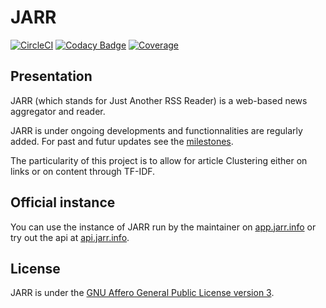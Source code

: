 # JARR

[![CircleCI](https://circleci.com/gh/jaesivsm/JARR.svg?style=shield)](https://circleci.com/gh/jaesivsm/JARR)
[![Codacy Badge](https://api.codacy.com/project/badge/Grade/8b81ef446c4849939796c4965f121ffe)](https://www.codacy.com/manual/jaesivsm/JARR?utm_source=github.com&amp;utm_medium=referral&amp;utm_content=jaesivsm/JARR&amp;utm_campaign=Badge_Grade)
[![Coverage](https://api.codacy.com/project/badge/Coverage/8b81ef446c4849939796c4965f121ffe)](https://www.codacy.com/manual/jaesivsm/JARR?utm_source=github.com&utm_medium=referral&utm_content=jaesivsm/JARR&utm_campaign=Badge_Coverage)

## Presentation

JARR (which stands for Just Another RSS Reader) is a web-based news aggregator and reader.

JARR is under ongoing developments and functionnalities are regularly added.
For past and futur updates see the [milestones](https://github.com/jaesivsm/JARR/milestones).

The particularity of this project is to allow for article Clustering either on links or on content through TF-IDF.

## Official instance

You can use the instance of JARR run by the maintainer on [app.jarr.info](https://app.jarr.info) or try out the api at [api.jarr.info](https://api.jarr.info).

## License

JARR is under the [GNU Affero General Public License version 3](https://www.gnu.org/licenses/agpl-3.0.html).
